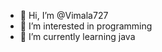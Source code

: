 - 👋 Hi, I’m @Vimala727
- 👀 I’m interested in programming
- 🌱 I’m currently learning java

<!---
Vimala727/Vimala727 is a ✨ special ✨ repository because its `README.md` (this file) appears on your GitHub profile.
You can click the Preview link to take a look at your changes.
--->
